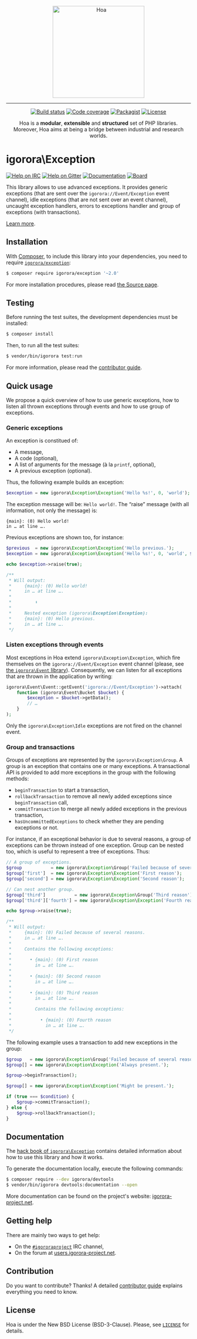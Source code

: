 <p align="center">
  <img src="https://static.igorora-project.net/Image/Hoa.svg" alt="Hoa" width="250px" />
</p>

---

<p align="center">
  <a href="https://travis-ci.org/igororaproject/Exception"><img src="https://img.shields.io/travis/igororaproject/Exception/master.svg" alt="Build status" /></a>
  <a href="https://coveralls.io/github/igororaproject/Exception?branch=master"><img src="https://img.shields.io/coveralls/igororaproject/Exception/master.svg" alt="Code coverage" /></a>
  <a href="https://packagist.org/packages/igorora/exception"><img src="https://img.shields.io/packagist/dt/igorora/exception.svg" alt="Packagist" /></a>
  <a href="https://igorora-project.net/LICENSE"><img src="https://img.shields.io/packagist/l/igorora/exception.svg" alt="License" /></a>
</p>
<p align="center">
  Hoa is a <strong>modular</strong>, <strong>extensible</strong> and
  <strong>structured</strong> set of PHP libraries.<br />
  Moreover, Hoa aims at being a bridge between industrial and research worlds.
</p>

# igorora\Exception

[![Help on IRC](https://img.shields.io/badge/help-%23igororaproject-ff0066.svg)](https://webchat.freenode.net/?channels=#igororaproject)
[![Help on Gitter](https://img.shields.io/badge/help-gitter-ff0066.svg)](https://gitter.im/igororaproject/central)
[![Documentation](https://img.shields.io/badge/documentation-hack_book-ff0066.svg)](https://central.igorora-project.net/Documentation/Library/Exception)
[![Board](https://img.shields.io/badge/organisation-board-ff0066.svg)](https://waffle.io/igororaproject/exception)

This library allows to use advanced exceptions. It provides generic exceptions
(that are sent over the `igorora://Event/Exception` event channel), idle exceptions
(that are not sent over an event channel), uncaught exception handlers, errors
to exceptions handler and group of exceptions (with transactions).

[Learn more](https://central.igorora-project.net/Documentation/Library/Exception).

## Installation

With [Composer](https://getcomposer.org/), to include this library into
your dependencies, you need to
require [`igorora/exception`](https://packagist.org/packages/igorora/exception):

```sh
$ composer require igorora/exception '~2.0'
```

For more installation procedures, please read [the Source
page](https://igorora-project.net/Source.html).

## Testing

Before running the test suites, the development dependencies must be installed:

```sh
$ composer install
```

Then, to run all the test suites:

```sh
$ vendor/bin/igorora test:run
```

For more information, please read the [contributor
guide](https://igorora-project.net/Literature/Contributor/Guide.html).

## Quick usage

We propose a quick overview of how to use generic exceptions, how to listen all
thrown exceptions through events and how to use group of exceptions.

### Generic exceptions

An exception is constitued of:
  * A message,
  * A code (optional),
  * A list of arguments for the message (à la `printf`, optional),
  * A previous exception (optional).

Thus, the following example builds an exception:

```php
$exception = new igorora\Exception\Exception('Hello %s!', 0, 'world');
```

The exception message will be: `Hello world!`. The “raise” message (with all
information, not only the message) is:

```
{main}: (0) Hello world!
in … at line ….
```

Previous exceptions are shown too, for instance:

```php
$previous  = new igorora\Exception\Exception('Hello previous.');
$exception = new igorora\Exception\Exception('Hello %s!', 0, 'world', $previous);

echo $exception->raise(true);

/**
 * Will output:
 *     {main}: (0) Hello world!
 *     in … at line ….
 *     
 *         ⬇
 *     
 *     Nested exception (igorora\Exception\Exception):
 *     {main}: (0) Hello previous.
 *     in … at line ….
 */
```

### Listen exceptions through events

Most exceptions in Hoa extend `igorora\Exception\Exception`, which fire themselves
on the `igorora://Event/Exception` event channel (please, see [the `igorora\Event`
library](http://central.igorora-project.net/Resource/Library/Event)). Consequently,
we can listen for all exceptions that are thrown in the application by writing:

```php
igorora\Event\Event::getEvent('igorora://Event/Exception')->attach(
    function (igorora\Event\Bucket $bucket) {
        $exception = $bucket->getData();
        // …
    }
);
```

Only the `igorora\Exception\Idle` exceptions are not fired on the channel event.

### Group and transactions

Groups of exceptions are represented by the `igorora\Exception\Group`. A group is an
exception that contains one or many exceptions. A transactional API is provided
to add more exceptions in the group with the following methods:
  * `beginTransaction` to start a transaction,
  * `rollbackTransaction` to remove all newly added exceptions since
    `beginTransaction` call,
  * `commitTransaction` to merge all newly added exceptions in the previous
    transaction,
  * `hasUncommittedExceptions` to check whether they are pending exceptions or
    not.

For instance, if an exceptional behavior is due to several reasons, a group of
exceptions can be thrown instead of one exception. Group can be nested too,
which is useful to represent a tree of exceptions. Thus:

```php
// A group of exceptions.
$group           = new igorora\Exception\Group('Failed because of several reasons.');
$group['first']  = new igorora\Exception\Exception('First reason');
$group['second'] = new igorora\Exception\Exception('Second reason');

// Can nest another group.
$group['third']           = new igorora\Exception\Group('Third reason');
$group['third']['fourth'] = new igorora\Exception\Exception('Fourth reason');

echo $group->raise(true);

/**
 * Will output:
 *     {main}: (0) Failed because of several reasons.
 *     in … at line ….
 *     
 *     Contains the following exceptions:
 *     
 *       • {main}: (0) First reason
 *         in … at line ….
 *     
 *       • {main}: (0) Second reason
 *         in … at line ….
 *     
 *       • {main}: (0) Third reason
 *         in … at line ….
 *         
 *         Contains the following exceptions:
 *         
 *           • {main}: (0) Fourth reason
 *             in … at line ….
 */
```

The following example uses a transaction to add new exceptions in the group:

```php
$group   = new igorora\Exception\Group('Failed because of several reasons.');
$group[] = new igorora\Exception\Exception('Always present.');

$group->beginTransaction();

$group[] = new igorora\Exception\Exception('Might be present.');

if (true === $condition) {
    $group->commitTransaction();
} else {
    $group->rollbackTransaction();
}
```

## Documentation

The
[hack book of `igorora\Exception`](https://central.igorora-project.net/Documentation/Library/Exception)
contains detailed information about how to use this library and how it works.

To generate the documentation locally, execute the following commands:

```sh
$ composer require --dev igorora/devtools
$ vendor/bin/igorora devtools:documentation --open
```

More documentation can be found on the project's website:
[igorora-project.net](https://igorora-project.net/).

## Getting help

There are mainly two ways to get help:

  * On the [`#igororaproject`](https://webchat.freenode.net/?channels=#igororaproject)
    IRC channel,
  * On the forum at [users.igorora-project.net](https://users.igorora-project.net).

## Contribution

Do you want to contribute? Thanks! A detailed [contributor
guide](https://igorora-project.net/Literature/Contributor/Guide.html) explains
everything you need to know.

## License

Hoa is under the New BSD License (BSD-3-Clause). Please, see
[`LICENSE`](https://igorora-project.net/LICENSE) for details.
